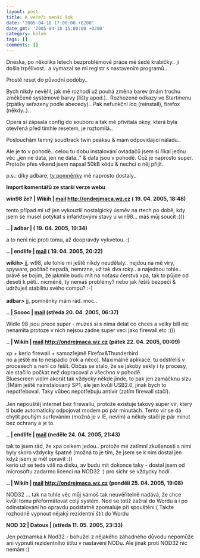 ```yaml
---
layout: post
title: K večeři menší šok
date: '2005-04-18 17:00:00 +0200'
date_gmt: '2005-04-18 15:00:00 +0200'
category: kolem
tags: []
comments: []
---
```

<p>Dneska, po několika letech bezproblémové práce mé šedé krabičky.. jí došla
trpělivost.. a vymazal se mi registr s nastavením programů..</p>
<p>Prostě reset do původní podoby..</p>
<p>Bych nikdy nevěřil, jak mě rozhodí už pouhá změna barev (mám trochu změkčené
systémové barvy (lišty apod.).. Rozhozené odkazy ve Startmenu (zpátky seřazeny
podle abecedy).. Pak nefunkční icq (reinstall), firefox (někdy..)..</p>
<p>Opera si zápsala config do souboru a tak mě přivítala okny, která byla otevřená
před tímhle resetem, je roztomilá..</p>
<p>Poslouchám temný soudtrack twin peaksu &amp; mám odpovídající náladu..</p>
<p>Ale je to v pohodě.. celou tu dobu instalování ovladačů jsem si říkal jednu
věc &bdquo;jen ne data, jen ne data..&ldquo; &amp; data jsou v pohodě. Což je naprosto
super. Protože přes víkend jsem napsal 50kB kódu &amp; nechci o něj přijít..</p>
<p>p.s.: díky adbare, <a href="http://adbar.bloguje.cz/0504archiv.php#136796">ty pomněnky</a>
mě naprosto dostaly..</p>
<div class="import-komentaru">
<p><strong>Import komentářů ze starší verze webu</strong></p>
<div class="comment">
<p style="font-weight:bold"><span class="compredmet">win98 že?</span> | <span class="comname">Wikih</span> |  <a href="mailto:ondrejmaca@centrum.cz">mail</a>  <a href="http://ondrejmaca.wz.cz">http://ondrejmaca.wz.cz</a> (&nbsp;19.&nbsp;04.&nbsp;2005,&nbsp;18:48)</p>
<p>tento případ mi už jen vykouzlil nostalgický úsměv na rtech po době, kdy jsem se musel potýkat s infarktovými stavy u win98... máš můj soucit :))) </p>
</div>
<div class="comment">
<p style="font-weight:bold"><span class="compredmet">..</span> | <span class="comname">adbar</span> | (&nbsp;19.&nbsp;04.&nbsp;2005,&nbsp;19:34)</p>
<p>a to neni nic proti tomu, až doopravdy vykvetou. :) </p>
</div>
<div class="comment">
<p style="font-weight:bold"><span class="compredmet">..</span> | <span class="comname">endlife</span> |  <a href="mailto:jan.martinek@post.cz">mail</a> (&nbsp;19.&nbsp;04.&nbsp;2005,&nbsp;20:22)</p>
<p><strong>wikih&gt;</strong> jj, w98, ale tohle mi ještě nikdy neudělaly.. nejdou na mě viry, spyware, počítač nepadá, nemrzne, už tak dva roky.. a najednou tohle.. <br> právě se bojím, že jakmile budu mít na noťasu čerstvá xpa, tak to půjde od deseti k pěti.. nicméně, ty nemáš problémy? nebo jak řešíš bezpečí &amp; udržuješ stabilitu svého compu? :-) <br>  <br> <strong>adbar&gt;</strong> jj, pomněnky mám rád. moc.. </p>
</div>
<div class="comment">
<p style="font-weight:bold"><span class="compredmet">..</span> | <span class="comname">Soooc</span> |  <a href="mailto:xsoc@post.cz">mail</a> (středa&nbsp;20.&nbsp;04.&nbsp;2005,&nbsp;06:37)</p>
<p>Widle 98 jsou prece super - muzes si s nima delat co chces a velky bill nic nenamita protoze v nich nejsou zadne super veci jako firewall etc :))) </p>
</div>
<div class="comment">
<p style="font-weight:bold"><span class="compredmet">..</span> | <span class="comname">Wikih</span> |  <a href="mailto:ondrejmaca@centrum.cz">mail</a>  <a href="http://ondrejmaca.wz.cz">http://ondrejmaca.wz.cz</a> (pátek&nbsp;22.&nbsp;04.&nbsp;2005,&nbsp;00:09)</p>
<p>xp + kerio firewall + samozřejmě Firefox&amp;Thunderbird <br> no a ještě mi to nespadlo (rok a něco). Maximálně aplikace, tu odstřelíš v procesech a není co řešit. Občas se stalo, že se jakoby sekly i ty procesy, ale stačilo počkat než dopracoval a všechno v pohodě.  <br> Bluescreen vidím akorát tak vždycky někde jinde, to pak jen zamáčknu slzu ;)Mám ještě nainstalovaný SP1, ale jen kvůli USB2.0, jinak bych to nepotřeboval. Taky vůbec nepotřebuju antivir (zatím firewall stačí). <br>  <br> Jen nepouštěj internet bez firewallu, protože existuje takový super vir, který ti bude automaticky odpojovat modem po pár minutách. Tento vir se dá chytit pouhým surfováním (možná je v IE, nevím) a někdy stačí je pár minut bez ochrany a je to. </p>
</div>
<div class="comment">
<p style="font-weight:bold"><span class="compredmet">..</span> | <span class="comname">endlife</span> |  <a href="mailto:jan.martinek@post.cz">mail</a> (neděle&nbsp;24.&nbsp;04.&nbsp;2005,&nbsp;21:43)</p>
<p>tak to jsem rád, že xpa celkem jedou.. protože mé zatímní zkušenosti s nimi byly skoro vždycky špatné (možná to je tím, že jsem se k nim dostal jen když jsem je měl opravit :)) <br> kerio už se teda válí na disku, av budu mít dokonce taky - dostal jsem od microsoftu zadarmo licenci na NOD32 :) pro sichr se vždycky hodí.. </p>
</div>
<div class="comment">
<p style="font-weight:bold"><span class="compredmet">..</span> | <span class="comname">Wikih</span> |  <a href="mailto:ondrejmaca@centrum.cz">mail</a>  <a href="http://ondrejmaca.wz.cz">http://ondrejmaca.wz.cz</a> (pondělí&nbsp;25.&nbsp;04.&nbsp;2005,&nbsp;19:08)</p>
<p>NOD32 ... tak na tuhle věc můj kámoš tak neuvěřitelně nadává, že chce kvůli tomu přeformátovat celý systém. Nod se totiž zažral do Wordu a i po odinstalování ho opravdu podstatně zpomaluje při spouštění:( Takže rozhodně vypnout nějaký rezidentní štít do Wordu </p>
</div>
<div class="comment">
<p style="font-weight:bold"><span class="compredmet">NOD 32</span> | <span class="comname">Datoux</span> | (středa&nbsp;11.&nbsp;05.&nbsp;2005,&nbsp;23:33)</p>
<p>Jen poznamka k Nod32 - bohužel z nějakého záhadného důvodu nepomůže ani vypnutí rezidentního štítu v nastavení NODu. Ale jinak proti NOD32 nic nemám :) </p>
</div>
</div>

